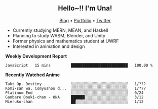 <h2 align="center">
  Hello~!! I'm Una!
</h2>

<p align="center">
  <a href="https://anarchy.website/">Blog</a> &bull;
  <a href="https://una-ada.github.io/">Portfolio</a> &bull;
  <a href="https://twitter.com/unaxiii">Twitter</a>
</p>

- Currently studying MERN, MEAN, and Haskell
- Planning to study WASM, Blender, and Unity
- Former physics and mathematics student at UWRF
- Interested in animation and design

**Weekly Development Report**

<!--START_SECTION:waka-->
```text
JavaScript   15 mins         █████████████████████████   100.00 % 
```
<!--END_SECTION:waka-->

**Recently Watched Anime**

<!-- RECENT-ANIME:START -->

    Takt Op. Destiny             ░░░░░░░░░░░░░░░░░░░░░░░░░   1/???
    Komi-san wa, Comyushou d...  ░░░░░░░░░░░░░░░░░░░░░░░░░   1/???
    Platinum End                 ░░░░░░░░░░░░░░░░░░░░░░░░░   0/24
    Ganbare Douki-chan - ONA     ██████░░░░░░░░░░░░░░░░░░░   3/12
    Mieruko-chan                 ██░░░░░░░░░░░░░░░░░░░░░░░   1/12
<!-- RECENT-ANIME:END -->
